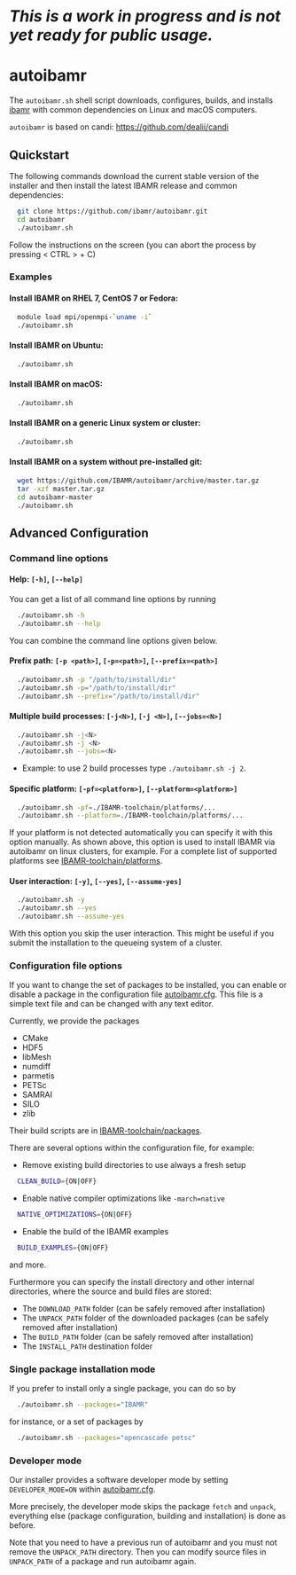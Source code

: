 # *This is a work in progress and is not yet ready for public usage.*

autoibamr
=========

The ``autoibamr.sh`` shell script downloads, configures, builds, and installs
[ibamr](https://ibamr.github.io) with common dependencies on
Linux and macOS computers.

`autoibamr` is based on candi: https://github.com/dealii/candi

Quickstart
----

The following commands download the current stable version of the installer and
then install the latest IBAMR release and common dependencies:

```bash
  git clone https://github.com/ibamr/autoibamr.git
  cd autoibamr
  ./autoibamr.sh
```

Follow the instructions on the screen
(you can abort the process by pressing < CTRL > + C)


### Examples

#### Install IBAMR on RHEL 7, CentOS 7 or Fedora:
```bash
  module load mpi/openmpi-`uname -i`
  ./autoibamr.sh
```

#### Install IBAMR on Ubuntu:
```bash
  ./autoibamr.sh
```

#### Install IBAMR on macOS:
```bash
  ./autoibamr.sh
```

#### Install IBAMR on a generic Linux system or cluster:
```bash
  ./autoibamr.sh
```

#### Install IBAMR on a system without pre-installed git:

```bash
  wget https://github.com/IBAMR/autoibamr/archive/master.tar.gz
  tar -xzf master.tar.gz
  cd autoibamr-master
  ./autoibamr.sh
```

Advanced Configuration
----

### Command line options

#### Help: ``[-h]``, ``[--help]``
You can get a list of all command line options by running
```bash
  ./autoibamr.sh -h
  ./autoibamr.sh --help
```

You can combine the command line options given below.

#### Prefix path: ``[-p <path>]``, ``[-p=<path>]``, ``[--prefix=<path>]``
```bash
  ./autoibamr.sh -p "/path/to/install/dir"
  ./autoibamr.sh -p="/path/to/install/dir"
  ./autoibamr.sh --prefix="/path/to/install/dir"
```

#### Multiple build processes: ``[-j<N>]``, ``[-j <N>]``, ``[--jobs=<N>]``
```bash
  ./autoibamr.sh -j<N>
  ./autoibamr.sh -j <N>
  ./autoibamr.sh --jobs=<N>
```

* Example: to use 2 build processes type ``./autoibamr.sh -j 2``.

#### Specific platform: ``[-pf=<platform>]``, ``[--platform=<platform>]``
```bash
  ./autoibamr.sh -pf=./IBAMR-toolchain/platforms/...
  ./autoibamr.sh --platform=./IBAMR-toolchain/platforms/...
```

If your platform is not detected automatically you can specify it with this
option manually. As shown above, this option is used to install IBAMR via
autoibamr on linux clusters, for example. For a complete list of supported platforms
see [IBAMR-toolchain/platforms](IBAMR-toolchain/platforms).

#### User interaction: ``[-y]``, ``[--yes]``, ``[--assume-yes]``
```bash
  ./autoibamr.sh -y
  ./autoibamr.sh --yes
  ./autoibamr.sh --assume-yes
```

With this option you skip the user interaction. This might be useful if you
submit the installation to the queueing system of a cluster.


### Configuration file options

If you want to change the set of packages to be installed,
you can enable or disable a package in the configuration file
[autoibamr.cfg](autoibamr.cfg).
This file is a simple text file and can be changed with any text editor.

Currently, we provide the packages

* CMake
* HDF5
* libMesh
* numdiff
* parmetis
* PETSc
* SAMRAI
* SILO
* zlib

Their build scripts are in
[IBAMR-toolchain/packages](IBAMR-toolchain/packages).

There are several options within the configuration file, for example:

* Remove existing build directories to use always a fresh setup
```bash
  CLEAN_BUILD={ON|OFF}
```

* Enable native compiler optimizations like ``-march=native``
```bash
  NATIVE_OPTIMIZATIONS={ON|OFF}
```

* Enable the build of the IBAMR examples
```bash
  BUILD_EXAMPLES={ON|OFF}
```

and more.

Furthermore you can specify the install directory and other internal
directories, where the source and build files are stored:
* The ``DOWNLOAD_PATH`` folder (can be safely removed after installation)
* The ``UNPACK_PATH`` folder of the downloaded packages (can be safely removed
  after installation)
* The ``BUILD_PATH`` folder (can be safely removed after installation)
* The ``INSTALL_PATH`` destination folder


### Single package installation mode

If you prefer to install only a single package, you can do so by
```bash
  ./autoibamr.sh --packages="IBAMR"
```
for instance, or a set of packages by
```bash
  ./autoibamr.sh --packages="opencascade petsc"
```

### Developer mode

Our installer provides a software developer mode by setting
``DEVELOPER_MODE=ON``
within [autoibamr.cfg](autoibamr.cfg).

More precisely, the developer mode skips the package ``fetch`` and ``unpack``,
everything else (package configuration, building and installation) is done
as before.

Note that you need to have a previous run of autoibamr and
you must not remove the ``UNPACK_PATH`` directory.
Then you can modify source files in ``UNPACK_PATH`` of a package and
run autoibamr again.

